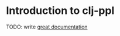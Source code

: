 # Introduction to clj-ppl

TODO: write [great documentation](http://jacobian.org/writing/what-to-write/)
